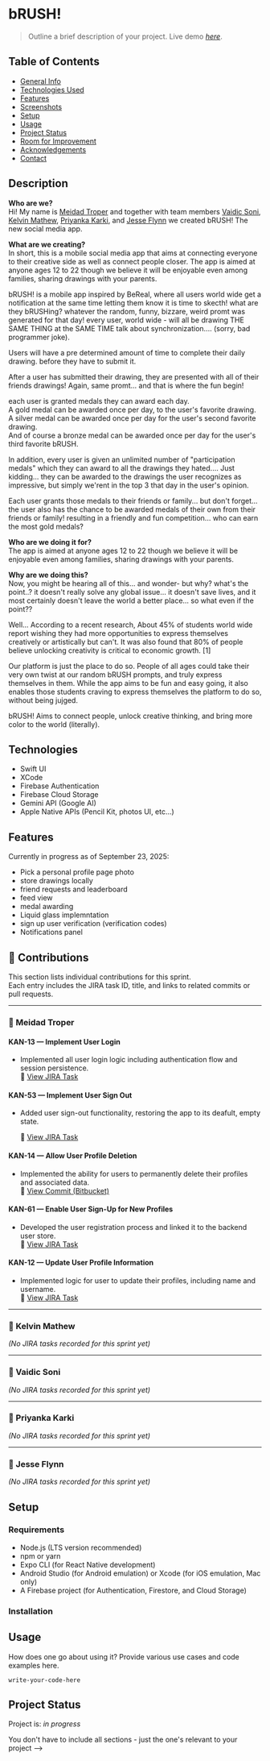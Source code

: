 # bRUSH!
> Outline a brief description of your project.
> Live demo [_here_](https://www.example.com). <!-- If you have the project hosted somewhere, include the link here. -->
## Table of Contents
* [General Info](#general-information)
* [Technologies Used](#technologies-used)
* [Features](#features)
* [Screenshots](#screenshots)
* [Setup](#setup)
* [Usage](#usage)
* [Project Status](#project-status)
* [Room for Improvement](#room-for-improvement)
* [Acknowledgements](#acknowledgements)
* [Contact](#contact)
<!-- * [License](#license) -->


## Description  

**Who are we?**  
Hi! My name is [Meidad Troper](https://github.com/Meidad-T) and together with team members [Vaidic Soni](https://github.com/vaidicsoni), [Kelvin Mathew](https://github.com/KelvinMathew2004), [Priyanka Karki](https://github.com/pri682), and [Jesse Flynn](https://github.com/Dr-DefiChain?tab=overview&from=2024-12-01&to=2024-12-31) we created bRUSH! The new social media app.  

**What are we creating?**  
In short, this is a mobile social media app that aims at connecting everyone to their creative side as well as connect people closer. The app is aimed at anyone ages 12 to 22 though we believe it will be enjoyable even among families, sharing drawings with your parents.  

bRUSH! is a mobile app inspired by BeReal, where all users world wide get a notification at the same time letting them know it is time to skecth! what are they bRUSHing? whatever the random, funny, bizzare, weird promt was generated for that day! every user, world wide - will all be drawing THE SAME THING at the SAME TIME talk about synchronization.... (sorry, bad programmer joke).  

Users will have a pre determined amount of time to complete their daily drawing. before they have to submit it.  

After a user has submitted their drawing, they are presented with all of their friends drawings! Again, same promt... and that is where the fun begin!  

each user is granted medals they can award each day.  
A gold medal can be awarded once per day, to the user's favorite drawing.  
A silver medal can be awarded once per day for the user's second favorite drawing.  
And of course a bronze medal can be awarded once per day for the user's third favorite bRUSH.  

In addition, every user is given an unlimited number of "participation medals" which they can award to all the drawings they hated.... Just kidding... they can be awarded to the drawings the user recognizes as impressive, but simply we'rent in the top 3 that day in the user's opinion.  

Each user grants those medals to their friends or family... but don't forget... the user also has the chance to be awarded medals of their own from their friends or family! resulting in a friendly and fun competition... who can earn the most gold medals?  

**Who are we doing it for?**  
The app is aimed at anyone ages 12 to 22 though we believe it will be enjoyable even among families, sharing drawings with your parents.  

**Why are we doing this?**  
Now, you might be hearing all of this... and wonder- but why? what's the point..? it doesn't really solve any global issue... it doesn't save lives, and it most certainly doesn't leave the world a better place... so what even if the point??  

Well... According to a recent research, About 45% of students world wide report wishing they had more opportunities to express themselves creatively or artistically but can't. It was also found that 80% of people believe unlocking creativity is critical to economic growth. [1]  

Our platform is just the place to do so. People of all ages could take their very own twist at our random bRUSH prompts, and truly express themselves in them. While the app aims to be fun and easy going, it also enables those students craving to express themselves the platform to do so, without being jujged.  

bRUSH! Aims to connect people, unlock creative thinking, and bring more color to the world (literally).  



## Technologies
- Swift UI
- XCode
- Firebase Authentication
- Firebase Cloud Storage
- Gemini API (Google AI)
- Apple Native APIs (Pencil Kit, photos UI, etc...)

## Features

Currently in progress as of September 23, 2025:
- Pick a personal profile page photo
- store drawings locally
- friend requests and leaderboard
- feed view
- medal awarding
- Liquid glass implemntation
- sign up user verification (verification codes)
- Notifications panel

## 🧩 Contributions

This section lists individual contributions for this sprint.  
Each entry includes the JIRA task ID, title, and links to related commits or pull requests.

---

### 👤 Meidad Troper

#### **KAN-13 — Implement User Login**
- Implemented all user login logic including authentication flow and session persistence.  
🔗 [View JIRA Task](https://cs3398-nemoidians-fall.atlassian.net/jira/software/projects/KAN/boards/1?selectedIssue=KAN-13)

#### **KAN-53 — Implement User Sign Out**
- Added user sign-out functionality, restoring the app to its deafult, empty state.

	🔗 [View JIRA Task](https://cs3398-nemoidians-fall.atlassian.net/jira/software/projects/KAN/boards/1?selectedIssue=KAN-53)

#### **KAN-14 — Allow User Profile Deletion**
- Implemented the ability for users to permanently delete their profiles and associated data.  
🔗 [View Commit (Bitbucket)](https://bitbucket.org/cs3398-nemoidians-f25/%7B57222da5-99b9-44b5-8ae7-38296988f7a4%7D/commits/54add76a6de8c4711d16bf24aa381dafa0951fc8)

#### **KAN-61 — Enable User Sign-Up for New Profiles**
- Developed the user registration process and linked it to the backend user store.  
🔗 [View JIRA Task](https://cs3398-nemoidians-fall.atlassian.net/jira/software/projects/KAN/boards/1?selectedIssue=KAN-61)

#### **KAN-12 — Update User Profile Information**
- Implemented logic for user to update their profiles, including name and username.  
🔗 [View JIRA Task](https://cs3398-nemoidians-fall.atlassian.net/jira/software/projects/KAN/boards/1?selectedIssue=KAN-12)

---

### 👤 Kelvin Mathew

*(No JIRA tasks recorded for this sprint yet)*

---

### 👤 Vaidic Soni

*(No JIRA tasks recorded for this sprint yet)*

---

### 👤 Priyanka Karki

*(No JIRA tasks recorded for this sprint yet)*

---

### 👤 Jesse Flynn

*(No JIRA tasks recorded for this sprint yet)*


## Setup

### Requirements
- Node.js (LTS version recommended)
- npm or yarn
- Expo CLI (for React Native development)
- Android Studio (for Android emulation) or Xcode (for iOS emulation, Mac only)
- A Firebase project (for Authentication, Firestore, and Cloud Storage)

### Installation


## Usage
How does one go about using it?
Provide various use cases and code examples here.

`write-your-code-here`


## Project Status
Project is: _in progress_ 





<!-- ## Room for Improvement
Include areas you believe need improvement / could be improved. Also add TODOs for future development.

Room for improvement:
- Improvement to be done 1
- Improvement to be done 2

To do:
- Feature to be added 1
- Feature to be added 2


## Acknowledgements
Give credit here.
- This project was inspired by...
- This project was based on [this tutorial](https://www.example.com).
- Many thanks to...


## Contact
Created by [@flynerdpl](https://www.flynerd.pl/) - feel free to contact me!


<!-- Optional -->
<!-- ## License -->
<!-- This project is open source and available under the [... License](). -->

You don't have to include all sections - just the one's relevant to your project -->